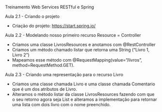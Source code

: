 Treinamento Web Services RESTful e Spring

Aula 2.1 - Criando o projeto
- Criação do projeto: https://start.spring.io/

Aula 2.2 - Modelando nosso primeiro recurso
Resource = Controller
- Criamos uma classe LivrosResources e anotamos com @RestController 
- Criamos um método chamado listar que retorna uma String (“Livro 1, Livro 2”)
- Mapeamos esse método com @RequestMapping(value=”/livros”, method=RequestMethod.GET).

Aula 2.3 - Criando uma representação para o recurso Livro
- Criamos uma classe chamada Livro e uma classe chamada Comentario que é um dos atributos de Livro.
- Alteramos o método listar da classe LivrosResources fazendo com que o seu retorno agora seja List<Livro> e alteramos a implementação para retornar uma lista com dois livro com o nome preenchido.

